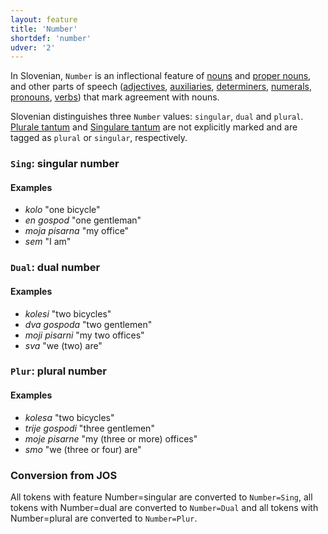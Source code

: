```yaml
---
layout: feature
title: 'Number'
shortdef: 'number'
udver: '2'
---
```


In Slovenian, `Number` is an inflectional feature of [nouns](NOUN) and [proper nouns](PROPN), and other parts of speech ([adjectives](ADJ), [auxiliaries](AUX), [determiners](DET), [numerals](NUM), [pronouns](PRON), [verbs](VERB)) that mark agreement with nouns.

Slovenian distinguishes three `Number` values: `singular`, `dual` and `plural`. [Plurale tantum](u-feat/Number) and [Singulare tantum](u-feat/Number) are not explicitly marked and are tagged as `plural` or `singular`, respectively.

### <a name="Sing">`Sing`</a>: singular number

#### Examples

* _kolo_ "one bicycle"
* _en gospod_ "one gentleman"
* _moja pisarna_ "my office"
* _sem_ "I am"

### <a name="Dual">`Dual`</a>: dual number

#### Examples

* _kolesi_ "two bicycles"
* _dva gospoda_ "two gentlemen"
* _moji pisarni_ "my two offices"
* _sva_ "we (two) are"

### <a name="Plur">`Plur`</a>: plural number

#### Examples

* _kolesa_ "two bicycles"
* _trije gospodi_ "three gentlemen"
* _moje pisarne_ "my (three or more) offices"
* _smo_ "we (three or four) are"

### Conversion from JOS

All tokens with feature Number=singular are converted to `Number=Sing`, all tokens with Number=dual are converted to `Number=Dual` and all tokens with Number=plural are converted to `Number=Plur`.
<!-- Interlanguage links updated Čt lis 12 09:43:03 CET 2020 -->
